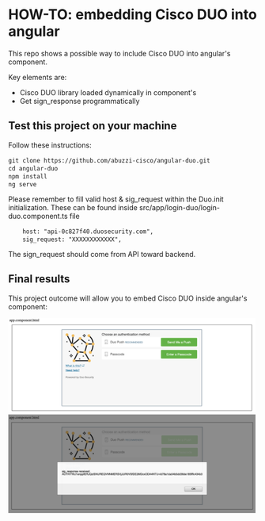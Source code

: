 # HOW-TO: embedding Cisco DUO into angular

This repo shows a possible way to include Cisco DUO into angular's component.

Key elements are:
- Cisco DUO library loaded dynamically in component's
- Get sign_response programmatically

## Test this project on your machine

Follow these instructions:

```
git clone https://github.com/abuzzi-cisco/angular-duo.git
cd angular-duo
npm install
ng serve
```

Please remember to fill valid host & sig_request within the Duo.init initialization.
These can be found inside src/app/login-duo/login-duo.component.ts file

        host: "api-0c827f40.duosecurity.com",
        sig_request: "XXXXXXXXXXXX",

The sign_request should come from API toward backend.


## Final results

This project outcome will allow you to embed Cisco DUO inside angular's component:

<img src="https://github.com/abuzzi-cisco/angular-duo/blob/master/cisco_duo_1of2.png" width="500">
<img src="https://github.com/abuzzi-cisco/angular-duo/blob/master/cisco_duo_2of2.png" width="500">
